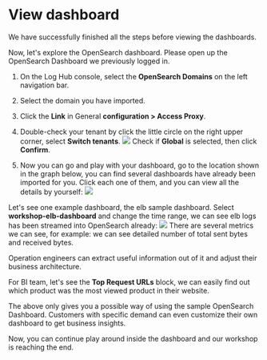 # View dashboard

We have successfully finished all the steps before viewing the dashboards.

Now, let's explore the OpenSearch dashboard. Please open up the OpenSearch Dashboard we previously logged in.

1. On the Log Hub console, select the **OpenSearch Domains** on the left navigation bar.
2. Select the domain you have imported.
3. Click the **Link** in General **configuration > Access Proxy**.
4. Double-check your tenant by click the little circle on the right upper corner, select **Switch tenants**.
![](../../images/workshop/tenant.png)
Check if **Global** is selected, then click **Confirm**.

5. Now you can go and play with your dashboard, go to the location shown in the graph below, you can find several dashboards have already been imported for you. Click each one of them, and you can view all the details by yourself:
![](../../images/workshop/view-dashboard.png)

Let's see one example dashboard, the elb sample dashboard.
Select **workshop-elb-dashboard** and change the time range, we can see elb logs has been streamed into OpenSearch already:
![](../../images/workshop/elb-dashboard.png)
There are several metrics we can see, for example: we can see detailed number of total sent bytes and received bytes. 

Operation engineers can extract useful information out of it and adjust their business architecture.

For BI team, let's see the **Top Request URLs** block, we can easily find out which product was the most viewed product in their website.

The above only gives you a possible way of using the sample OpenSearch Dashboard. Customers with specific demand can even customize their own dashboard to get business insights.

Now, you can continue play around inside the dashboard and our workshop is reaching the end.
